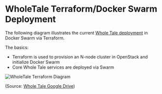 # WholeTale Terraform/Docker Swarm Deployment

The following diagram illustrates the current [Whole Tale deployment](https://github.com/whole-tale/terraform_deployment) in Docker Swarm via Terraform.

The basics:
* Terraform is used to provision an N-node cluster in OpenStack and initialize Docker Swarm
* Core Whole Tale services are deployed via Swarm

![WholeTale Terraform Diagram](https://docs.google.com/drawings/d/e/2PACX-1vQHAQEmaeaiUz-X_qCQ8CUmLXI8bUoB2EDDb_gYKi9X2_9my4nc-zZwZzjB_s-zySF-k_q9fWHAvA6g/pub?w=1440&h=1080)

(Source: [Whole Tale Google Drive](https://docs.google.com/drawings/d/13oqRpgFyXtoKIAxxIBlvrYOB2ULfCCM0PU3DvVk_gqU/edit))
